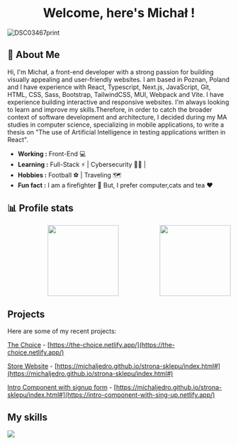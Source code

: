 <h1 align="center">Welcome, here's Michał !</h1>

![DSC03467print](https://github.com/michaljedro/michaljedro/assets/50203318/97da9044-6699-4336-aaa3-dc451e714055)

## 🚀  About Me
  <p>Hi, I'm Michał, a front-end developer with a strong passion for building visually appealing and user-friendly websites. I am based in Poznan, Poland and I have experience with React, Typescript, Next.js, JavaScript, Git, HTML, CSS, Sass, Bootstrap, TailwindCSS, MUI, Webpack and Vite. I have experience building interactive and responsive websites. I'm always looking to learn and improve my skills.Therefore, in order to catch the broader context of software development and architecture, I decided during my MA studies in computer science, specializing in mobile applications, to write a thesis on "The use of Artificial Intelligence in testing applications written in React".
</p>


-  **Working :** Front-End :computer: 
-  **Learning :** Full-Stack :zap: | Cybersecurity 👮‍♂	| 	
-  **Hobbies :** Football ⚽ | Traveling 🗺️
-  **Fun fact :** I am a firefighter  🚒 But, I prefer computer,cats and tea :heart:
  
  
## 📊 Profile stats

<center>
  <img height="160em" align="right" src="https://github-readme-stats.vercel.app/api/top-langs/?username=michaljedro&theme=dracula&show_icons=true&layout=compact&langs_count=6" />
  <img height="160em" src="https://github-readme-stats.vercel.app/api?username=michaljedro&theme=dracula" />
</center>

## Projects

Here are some of my recent projects:

[The Choice]([url](https://the-choice.netlify.app/)) - [https://the-choice.netlify.app/](https://the-choice.netlify.app/) 



[Store Website]([url]https://michaljedro.github.io/strona-sklepu/index.html#) - [https://michaljedro.github.io/strona-sklepu/index.html#](https://michaljedro.github.io/strona-sklepu/index.html#)

[Intro Component with signup form]([url][https://michaljedro.github.io/strona-sklepu/index.html#]) - [https://michaljedro.github.io/strona-sklepu/index.html#](https://intro-component-with-sing-up.netlify.app/)


## My skills
<div>
    <img src="https://skillicons.dev/icons?i=react,redux,typescript,nextjs,javascript,git,html,css,sass,bootstrap,tailwindcss,mui,webpack,vite,nodejs,postman,jest,figma" />
</div>
